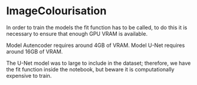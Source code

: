 # ImageColourisation

In order to train the models the fit function has to be called, to do this it is necessary to ensure that enough GPU VRAM is available.

Model Autencoder requires around 4GB of VRAM.
Model U-Net requires around 16GB of VRAM. 

The U-Net model was to large to include in the dataset; therefore, we have the fit function inside the notebook, but beware it is computationally expensive to train. 

